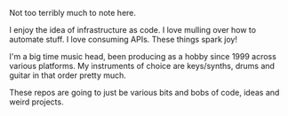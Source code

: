 Not too terribly much to note here.

I enjoy the idea of infrastructure as code. I love mulling over how to automate stuff. I love consuming APIs. These things spark joy!

I'm a big time music head, been producing as a hobby since 1999 across various platforms. My instruments of choice are keys/synths, drums and guitar in that order pretty much.

These repos are going to just be various bits and bobs of code, ideas and weird projects.
